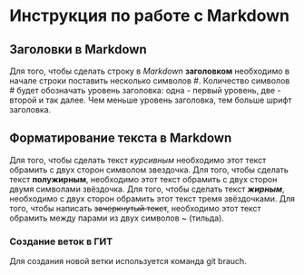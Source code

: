 # Инструкция по работе с Markdown

## Заголовки в Markdown
Для того, чтобы сделать строку в *Markdown* **заголовком** необходимо в начале строки поставить несколько символов #. Количество символов # будет обозначать уровень заголовка: одна - первый уровень, две - второй и так далее. Чем меньше уровень заголовка, тем больше шрифт заголовка.

## Форматирование текста в Markdown 
Для того, чтобы сделать текст *курсивным* необходимо этот текст обрамить с двух сторон символом звездочка. Для того, чтобы сделать текст **полужирным**, необходимо этот текст обрамить с двух сторон двумя символами звёздочка. Для того, чтобы сделать текст ***жирным***, необходимо с двух сторон обрамить этот текст тремя звёздочками. Для того, чтобы написать ~~зачеркнутый текст~~, необходимо этот текст обрамить между парами из двух символов ~ (тильда).

### Создание веток в ГИТ
Для создания новой ветки используется команда git brauch.
